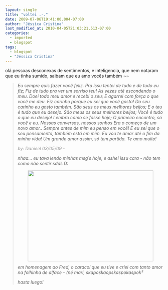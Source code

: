 ```yaml
---
layout: single
title: "voltei .-."
date: 2009-07-06T19:41:00.004-07:00
author: "Jéssica Cristina"
last_modified_at: 2010-04-05T21:03:21.513-07:00
categories:
  - imported
  - blogspot
tags:
  - blogspot
  - "Jéssica Cristina"
---
```


olá pessoas desconexas de sentimentos, e inteligencia, que nem notaram que eu tinha sumido, saibam que eu amo vocês também ¬¬

<blockquote style="font-style: italic;">Eu sempre quis fazer você feliz.
Pra issu tentei de tudo e de tudo eu fiz;
Fiz de tudo pra ver um sorriso teu!
As vezes até escondendo o meu.
Doei todo meu amor e recebi o seu;
E agarrei com força o que você me deu.
Fiz carinho porque eu sei que você gosta!
Do seu carinho eu gosto também.
São seus os meus melhores beijos;
E o teu é tudo que eu desejo.
São meus os seus melhores beijos;
Você é tudo o que eu desejo!
Lembro como se fosse hoje;
O primeiro encontro, só você e eu.
Nossas conversas, nossos sonhos
Era o começo de um novo amor..
Sempre antes de mim eu penso em você!
E eu sei que o seu pensamento, também está em mim.
Eu vou te amar até o fim da minha vida!
Um grande amor assim, só tem partida.
Te amo muito!

<span style="color: rgb(153, 153, 153);">by: Danieel     03/05/09 *-*

nhaa...
eu tava lendo minhas msg´s hoje, e ashei issu cara *-*
não tem como não sentir sdds D:


<a href="http://1.bp.blogspot.com/_sIsAsPAOqZA/SlK-vovahoI/AAAAAAAAAcw/k4w8SoFGKPo/s1600-h/721.jpg" onblur="try {parent.deselectBloggerImageGracefully();} catch(e) {}"><img alt="" border="0" id="BLOGGER_PHOTO_ID_5355552632496359042" src="http://1.bp.blogspot.com/_sIsAsPAOqZA/SlK-vovahoI/AAAAAAAAAcw/k4w8SoFGKPo/s400/721.jpg" style="margin: 0px auto 10px; display: block; text-align: center; cursor: pointer; width: 400px; height: 290px;"/></a>em homenagem ao Fred, o caracol que eu tive e criei com tanto amor na folhinha de alface *-* (né mari, skaposkaopskaspokaspok²

hasta luego!
> 
